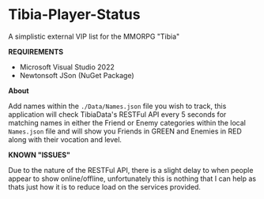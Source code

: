 # Tibia-Player-Status
A simplistic external VIP list for the MMORPG "Tibia"

**REQUIREMENTS**
- Microsoft Visual Studio 2022
- Newtonsoft JSon (NuGet Package)

**About**

Add names within the `./Data/Names.json` file you wish to track, this application will check TibiaData's RESTFul API every 5 seconds for matching names in either the Friend or Enemy categories within the local `Names.json` file and will show you Friends in GREEN and Enemies in RED along with their vocation and level.

**KNOWN "ISSUES"**

Due to the nature of the RESTFul API, there is a slight delay to when people appear to show online/offline, unfortunately this is nothing that I can help as thats just how it is to reduce load on the services provided.
